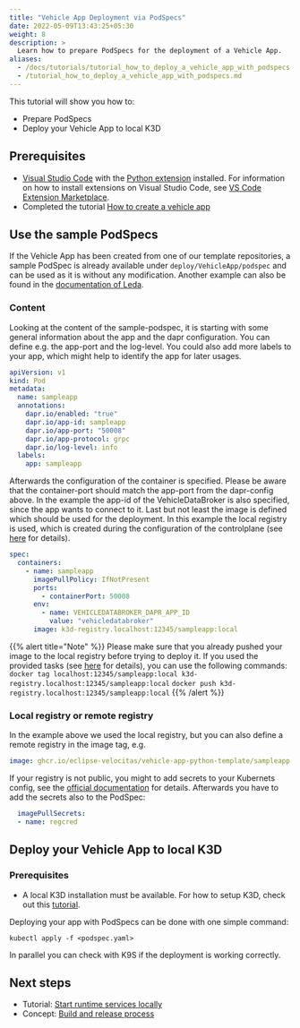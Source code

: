 ```yaml
---
title: "Vehicle App Deployment via PodSpecs"
date: 2022-05-09T13:43:25+05:30
weight: 8
description: >
  Learn how to prepare PodSpecs for the deployment of a Vehicle App.
aliases:
  - /docs/tutorials/tutorial_how_to_deploy_a_vehicle_app_with_podspecs.md
  - /tutorial_how_to_deploy_a_vehicle_app_with_podspecs.md
---
```


This tutorial will show you how to:

- Prepare PodSpecs
- Deploy your Vehicle App to local K3D

## Prerequisites

- [Visual Studio Code](https://code.visualstudio.com/) with the [Python extension](https://marketplace.visualstudio.com/items?itemName=ms-python.python) installed. For information on how to install extensions on Visual Studio Code, see [VS Code Extension Marketplace](https://code.visualstudio.com/docs/editor/extension-gallery).
- Completed the tutorial [How to create a vehicle app](/docs/tutorials/vehicle-app-development)

## Use the sample PodSpecs

If the Vehicle App has been created from one of our template repositories, a sample PodSpec is already available under `deploy/VehicleApp/podspec` and can be used as it is without any modification. Another example can also be found in the [documentation of Leda](https://eclipse-leda.github.io/leda/docs/app-deployment/velocitas/).

### Content

Looking at the content of the sample-podspec, it is starting with some general information about the app and the dapr configuration. You can define e.g. the app-port and the log-level. You could also add more labels to your app, which might help to identify the app for later usages.

```yaml
apiVersion: v1
kind: Pod
metadata:
  name: sampleapp
  annotations:
    dapr.io/enabled: "true"
    dapr.io/app-id: sampleapp
    dapr.io/app-port: "50008"
    dapr.io/app-protocol: grpc
    dapr.io/log-level: info
  labels:
    app: sampleapp
```

Afterwards the configuration of the container is specified. Please be aware that the container-port should match the app-port from the dapr-config above. In the example the app-id of the VehicleDataBroker is also specified, since the app wants to connect to it. Last but not least the image is defined which should be used for the deployment. In this example the local registry is used, which is created during the configuration of the controlplane (see [here](/docs/run_runtime_services_kubernetes.md) for details).

```yaml
spec:
  containers:
    - name: sampleapp
      imagePullPolicy: IfNotPresent
      ports:
        - containerPort: 50008
      env:
        - name: VEHICLEDATABROKER_DAPR_APP_ID
          value: "vehicledatabroker"
      image: k3d-registry.localhost:12345/sampleapp:local
```

{{% alert title="Note" %}}
Please make sure that you already pushed your image to the local registry before trying to deploy it. If you used the provided tasks (see [here](/docs/run_runtime_services_kubernetes.md) for details), you can use the following commands:
`docker tag localhost:12345/sampleapp:local k3d-registry.localhost:12345/sampleapp:local`
`docker push k3d-registry.localhost:12345/sampleapp:local`
{{% /alert %}}

### Local registry or remote registry

In the example above we used the local registry, but you can also define a remote registry in the image tag, e.g.

```yaml
image: ghcr.io/eclipse-velocitas/vehicle-app-python-template/sampleapp:0.0.1-bcx
```

If your registry is not public, you might to add secrets to your Kubernets config, see the [official documentation](https://kubernetes.io/docs/tasks/configure-pod-container/pull-image-private-registry/#registry-secret-existing-credentials) for details. Afterwards you have to add the secrets also to the PodSpec:

```yaml
  imagePullSecrets:
  - name: regcred
```

## Deploy your Vehicle App to local K3D

### Prerequisites

- A local K3D installation must be available. For how to setup K3D, check out this [tutorial](/run_runtime_services_kubernetes).

Deploying your app with PodSpecs can be done with one simple command:

`kubectl apply -f <podspec.yaml>`

In parallel you can check with K9S if the deployment is working correctly.

## Next steps

- Tutorial: [Start runtime services locally](/docs/tutorials/vehicle-app-runtime/run_runtime_services_locally)
- Concept: [Build and release process](/docs/about/deployment_model/vehicle_app_releases)
